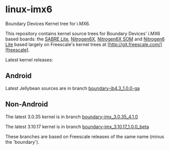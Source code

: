 linux-imx6
==========

Boundary Devices Kernel tree for i.MX6.

This repository contains kernel source trees for Boundary Devices'
i.MX6 based boards: the [SABRE Lite][sabrelite], [Nitrogen6X][nitrogen6x],
[Nitrogen6X SOM][nitrogen6x-som] and [Nitrogen6 Lite][nitrogen6-lite]
based largely on Freescale's kernel trees at [http://git.freescale.com/][freescale].

Latest kernel releases:

Android
-----------
Latest Jellybean sources are in branch [boundary-jb4.3\_1.0.0-ga][latest-android]

Non-Android
------------------
The latest 3.0.35 kernel is in branch [boundary-imx\_3.0.35\_4.1.0][latest-3.0.35]

The latest 3.10.17 kernel is in branch [boundary-imx\_3.10.17\_1.0.0\_beta][latest-3.10.17]

These branches are based on Freescale releases of the same name (minus the 'boundary').


[freescale]: http://git.freescale.com/git/cgit.cgi/imx/linux-2.6-imx.git/ "Freescale Git repository"
[sabrelite]:http://boundarydevices.com/sabre-lite-imx6-sbc "SABRE Lite product page"
[nitrogen6x]:http://boundarydevices.com/nitrogen6x-board-imx6-arm-cortex-a9-sbc "Nitrogen6X product page"
[nitrogen6x-som]:http://boundarydevices.com/products/nitrogen6x-som "Nitrogen6X SOM product page"
[nitrogen6-lite]:http://boundarydevices.com/products/nitrogen6_lite "Nitrogen6_Lite product page"
[latest-android]:http://github.com/boundarydevices/tree/boundary-jb4.3_1.0.0-ga "Boundary Jellybean kernel tree"
[latest-3.0.35]:http://github.com/boundarydevices/tree/boundary-imx_3.0.35_4.1.0 "Boundary 3.0.35 4.1.0 kernel tree"
[latest-3.10.17]:http://github.com/boundarydevices/tree/boundary-imx_3.10.17_1.0.0_beta "Boundary 3.10.17 kernel tree"



